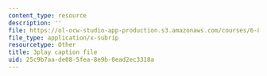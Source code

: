 ```yaml
---
content_type: resource
description: ''
file: https://ol-ocw-studio-app-production.s3.amazonaws.com/courses/6-832-underactuated-robotics-spring-2009/25c9b7aade085fea8e9b0ead2ec3318a_CUygqWS7occ.vtt
file_type: application/x-subrip
resourcetype: Other
title: 3play caption file
uid: 25c9b7aa-de08-5fea-8e9b-0ead2ec3318a
---
```

